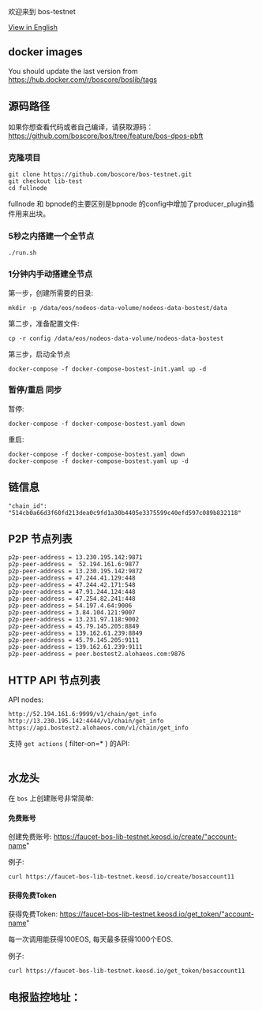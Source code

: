 欢迎来到 bos-testnet

[View in English](PBFT-testnet.md)

## docker images 
You should update the last version from https://hub.docker.com/r/boscore/boslib/tags

## 源码路径 

如果你想查看代码或者自己编译，请获取源码：
https://github.com/boscore/bos/tree/feature/bos-dpos-pbft

### 克隆项目

```
git clone https://github.com/boscore/bos-testnet.git
git checkout lib-test
cd fullnode
```
fullnode 和 bpnode的主要区别是bpnode 的config中增加了producer_plugin插件用来出块。
### 5秒之内搭建一个全节点

```
./run.sh
```

### 1分钟内手动搭建全节点

第一步，创建所需要的目录:

```
mkdir -p /data/eos/nodeos-data-volume/nodeos-data-bostest/data
```

第二步，准备配置文件:

```
cp -r config /data/eos/nodeos-data-volume/nodeos-data-bostest
```

第三步，启动全节点

```
docker-compose -f docker-compose-bostest-init.yaml up -d
```

### 暂停/重启 同步

暂停:

```
docker-compose -f docker-compose-bostest.yaml down
```

重启:

```
docker-compose -f docker-compose-bostest.yaml down
docker-compose -f docker-compose-bostest.yaml up -d
```
## 链信息

```
"chain_id": "514cb0a66d3f60fd213dea0c9fd1a30b4405e3375599c40efd597c089b832118"

```

## P2P 节点列表

```
p2p-peer-address = 13.230.195.142:9871
p2p-peer-address =  52.194.161.6:9877 
p2p-peer-address = 13.230.195.142:9872 
p2p-peer-address = 47.244.41.129:448
p2p-peer-address = 47.244.42.171:548
p2p-peer-address = 47.91.244.124:448
p2p-peer-address = 47.254.82.241:448
p2p-peer-address = 54.197.4.64:9006
p2p-peer-address = 3.84.104.121:9007
p2p-peer-address = 13.231.97.118:9002
p2p-peer-address = 45.79.145.205:8849
p2p-peer-address = 139.162.61.239:8849
p2p-peer-address = 45.79.145.205:9111
p2p-peer-address = 139.162.61.239:9111
p2p-peer-address = peer.bostest2.alohaeos.com:9876
```


## HTTP API 节点列表

API nodes:
```
http://52.194.161.6:9999/v1/chain/get_info 
http://13.230.195.142:4444/v1/chain/get_info
https://api.bostest2.alohaeos.com/v1/chain/get_info

```

支持 `get actions` ( filter-on=* ) 的API:
```

```

## 水龙头

在 `bos` 上创建账号非常简单:

#### 免费账号
创建免费账号: https://faucet-bos-lib-testnet.keosd.io/create/"account-name"

例子:
```
curl https://faucet-bos-lib-testnet.keosd.io/create/bosaccount11
```

#### 获得免费Token
获得免费Token: https://faucet-bos-lib-testnet.keosd.io/get_token/"account-name"

每一次调用能获得100EOS, 每天最多获得1000个EOS.

例子:
``` 
curl https://faucet-bos-lib-testnet.keosd.io/get_token/bosaccount11
```

## 电报监控地址：
 
